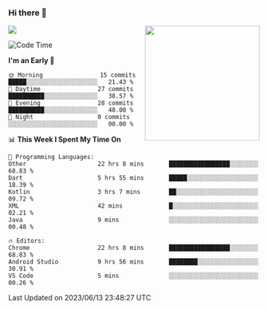 ### Hi there 👋

![](https://metrics.lecoq.io/itaowu?template=classic&config.timezone=Asia%2FShanghai)
<img align='right' src="https://media.giphy.com/media/M9gbBd9nbDrOTu1Mqx/giphy.gif" width="230">

<!--START_SECTION:waka-->
![Code Time](http://img.shields.io/badge/Code%20Time-73%20hrs%2047%20mins-blue)

**I'm an Early 🐤** 

```text
🌞 Morning                15 commits          █████░░░░░░░░░░░░░░░░░░░░   21.43 % 
🌆 Daytime                27 commits          ██████████░░░░░░░░░░░░░░░   38.57 % 
🌃 Evening                28 commits          ██████████░░░░░░░░░░░░░░░   40.00 % 
🌙 Night                  0 commits           ░░░░░░░░░░░░░░░░░░░░░░░░░   00.00 % 
```


📊 **This Week I Spent My Time On** 

```text
💬 Programming Languages: 
Other                    22 hrs 8 mins       █████████████████░░░░░░░░   68.83 % 
Dart                     5 hrs 55 mins       █████░░░░░░░░░░░░░░░░░░░░   18.39 % 
Kotlin                   3 hrs 7 mins        ██░░░░░░░░░░░░░░░░░░░░░░░   09.72 % 
XML                      42 mins             █░░░░░░░░░░░░░░░░░░░░░░░░   02.21 % 
Java                     9 mins              ░░░░░░░░░░░░░░░░░░░░░░░░░   00.48 % 

🔥 Editors: 
Chrome                   22 hrs 8 mins       █████████████████░░░░░░░░   68.83 % 
Android Studio           9 hrs 56 mins       ████████░░░░░░░░░░░░░░░░░   30.91 % 
VS Code                  5 mins              ░░░░░░░░░░░░░░░░░░░░░░░░░   00.26 % 
```


 Last Updated on 2023/06/13 23:48:27 UTC
<!--END_SECTION:waka-->

<!--
**itaowu/itaowu** is a ✨ _special_ ✨ repository because its `README.md` (this file) appears on your GitHub profile.

Here are some ideas to get you started:

- 🔭 I’m currently working on ...
- 🌱 I’m currently learning ...
- 👯 I’m looking to collaborate on ...
- 🤔 I’m looking for help with ...
- 💬 Ask me about ...
- 📫 How to reach me: ...
- 😄 Pronouns: ...
- ⚡ Fun fact: ...
-->
